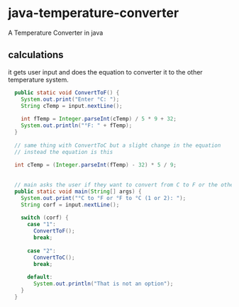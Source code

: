 # java-temperature-converter
A Temperature Converter in java

## calculations

it gets user input and does the equation to converter it to the other temperature system.

```java
  public static void ConvertToF() {
    System.out.print("Enter °C: ");
    String cTemp = input.nextLine();
    
    int fTemp = Integer.parseInt(cTemp) / 5 * 9 + 32;
    System.out.println("°F: " + fTemp);
  }
  
  // same thing with ConvertToC but a slight change in the equation
  // instead the equation is this
  
  int cTemp = (Integer.parseInt(fTemp) - 32) * 5 / 9;
  
  
  // main asks the user if they want to convert from C to F or the other way around. Then using switch statements, runs the function.
  public static void main(String[] args) {
    System.out.print("°C to °F or °F to °C (1 or 2): ");
    String corf = input.nextLine();
    
    switch (corf) {
      case "1":
        ConvertToF();
        break;
        
      case "2":
        ConvertToC();
        break;
        
      default:
        System.out.println("That is not an option");
    }
  }
```
